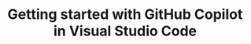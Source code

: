 ---
title: Getting started with GitHub Copilot in Visual Studio Code
intro: 'ADD INTRO.'
versions:
  versions:
  fpt: '*'
  ghec: '*'
---